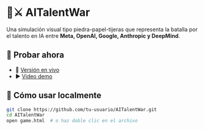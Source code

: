 # 🧠⚔️ AITalentWar

Una simulación visual tipo piedra-papel-tijeras que representa la batalla por el talento en IA entre **Meta, OpenAI, Google, Anthropic y DeepMind**.

## 🚀 Probar ahora

- 🔗 [Versión en vivo](https://storage.googleapis.com/lab-silviu/aitalentwar/game.html)  
- ▶️ [Video demo](https://www.youtube.com/watch?v=SLr0k9Kzdww)

## 🧪 Cómo usar localmente

```bash
git clone https://github.com/tu-usuario/AITalentWar.git
cd AITalentWar
open game.html  # o haz doble clic en el archivo
